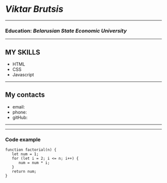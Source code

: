 # *Viktar Brutsis*
---
### Education: *Belarusian State Economic University*
---
## MY SKILLS
- HTML
- CSS
- Javascript
---
## My contacts
- email:
- phone:
- gitHub:
---
---
### Code example
```
function factorial(n) {
   let num = 1;
   for (let i = 2; i <= n; i++) {
      num = num * i;
   }
   return num;
}
```
